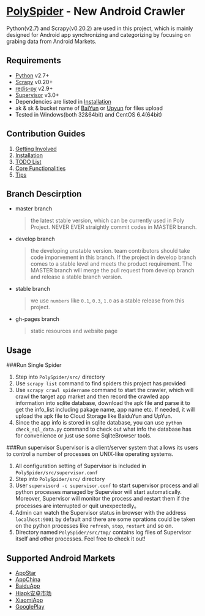 [PolySpider] - New Android Crawler
==========
Python(v2.7) and Scrapy(v0.20.2) are used in this project, which is mainly designed for Android app synchronizing and categorizing by focusing on grabing data from Android Markets.

## Requirements
*	[Python] v2.7+
*	[Scrapy] v0.20+
*	[redis-py] v2.9+
*	[Supervisor] v3.0+
*	Dependencies are listed in [Installation]
*	ak & sk & bucket name of [BaiYun] or [Upyun] for files upload
*	Tested in Windows(both 32&64bit) and CentOS 6.4(64bit)

## Contribution Guides
1.	[Getting Involved]
2.	[Installation]
3.	[TODO List]
4.	[Core Functionalities]
5.	[Tips]

## Branch Descirption
* master branch

    >the latest stable version, which can be currently used in Poly Project. NEVER EVER straightly commit codes in MASTER branch.
* develop branch

    >the developing unstable version. team contributors should take code imporvement in this branch. If the project in develop branch comes to a stable level and meets the product requirement. The MASTER branch will merge the pull request from develop branch and release a stable branch version.
* stable branch

    >we use `numbers` like `0.1`, `0.3`, `1.0` as a stable release from this project.

* gh-pages branch

    >static resources and website page

## Usage
###Run Single Spider
1.	Step into `PolySpider/src/` directory
2.	Use `scrapy list` command to find spiders this project has provided
3.	Use `scrapy crawl spidername` command to start the crawler, which will crawl the target app market and then record the  crawled app information into sqlite database, download the apk file and parse it to get the info_list including pakage name, app name etc. If needed, it will upload the apk file to Cloud Storage like BaiduYun and UpYun.
4.	Since the app info is stored in sqlite database, you can use `python check_sql_data.py` command to check out what info the database has for convenience or just use some SqliteBrowser tools.

###Run supervisor
Supervisor is a client/server system that allows its users to control a number of processes on UNIX-like operating systems.

1.  All configuration setting of Supervisor is included in `PolySpider/src/supervisor.conf`
2.  Step into `PolySpider/src/` directory
3.  User `supervisord -c supervisor.conf` to start supervisor process and all python processes managed by Supervisor will start automatically. Moreover, Supervisor will monitor the process and restart them if the processes are interrupted or quit unexpectedly。
4.  Admin can watch the Supervisor status in browser with the address `localhost:9001` by default and there are some oprations could be taken on the python processes like `refresh`, `stop`, `restart` and so on.
5.  Directory named `PolySpider/src/tmp/` contains log files of Supervisor itself and other processes. Feel free to check it out!

## Supported Android Markets
*	[AppStar]
*	[AppChina]
*	[BaiduApp]
*	[Hiapk安卓市场]
*	[XiaomiApp]
*	[GooglePlay]


[AppStar]: http://www.appstar.com.cn/
[AppChina]: http://www.appchina.com/
[BaiduApp]: http://as.baidu.com/
[Hiapk安卓市场]: http://apk.hiapk.com/
[XiaomiApp]: http://app.xiaomi.com/
[GooglePlay]: https://play.google.com/store

[Python]: http://www.python.org/
[Scrapy]: http://www.scrapy.org/
[redis-py]: https://github.com/andymccurdy/redis-py
[Supervisor]: https://pypi.python.org/pypi/supervisor

[BaiYun]: http://developer.baidu.com
[Upyun]: https://www.upyun.com
[Getting Involved]: http://wh1100717.github.io/PolyTechDocs/docs/invovled/
[Installation]: http://wh1100717.github.io/PolyTechDocs/python/scrapy/installation/
[TODO List]: https://github.com/wh1100717/PolySpider/blob/master/docs/TODO_LIST.md
[Core Functionalities]: https://github.com/wh1100717/PolySpider/blob/master/docs/pipelineinfo.md
[Tips]: https://github.com/wh1100717/PolySpider/blob/master/docs/TIPS.md
[PolySpider]: https://github.com/wh1100717/PolySpider

